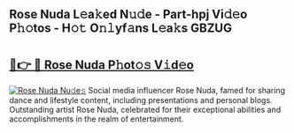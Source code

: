 ## Rose Nuda L𝚎a𝚔ed N𝚞𝚍e - Part-hpj Vi𝚍𝚎o P𝚑𝚘tos - H𝚘𝚝 O𝚗𝚕yf𝚊ns L𝚎a𝚔s GBZUG

# <h2><a href="http://kf6io3l.oniu.top/?m=Rose+Nuda">🔗👉 🔴 Rose Nuda P𝚑ot𝚘𝚜 V𝚒d𝚎o</a></h2>

[![Rose Nuda Nu𝚍e𝚜](https://i.imgur.com/0qMVB7G.gif)](http://kf6io3l.oniu.top/?m=Rose+Nuda)
Social media influencer Rose Nuda, famed for sharing dance and lifestyle content, including presentations and personal blogs. Outstanding artist Rose Nuda, celebrated for their exceptional abilities and accomplishments in the realm of entertainment.  
